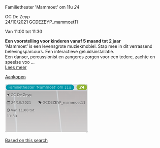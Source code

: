 Familietheater 'Mammoet' om 11u *24*

GC De Zeyp  
24/10/2021 GCDEZEYP\_mammoet11  

Van 11:00 tot 11:30

  

  

**Een voorstelling voor kinderen vanaf 5 maand tot 2 jaar**  
‘Mammoet’ is een levensgrote muziekmobiel. Stap mee in dit verrassend belevingsparcours. Een interactieve geluidsinstallatie.  
Een danser, percussionist en zangeres zorgen voor een tedere, zachte en speelse voo  ...  
[Lees meer](https://tickets.vgc.be/activity/subscribe/GCDEZEYP_mammoet11)

[Aankopen](https://tickets.vgc.be/ticketingActivity/subscribe/GCDEZEYP_mammoet11)

![](64055.png)

[Based on this search](https://tickets.vgc.be/activity/index?&vrijeplaatsen=1&Age%5B%5D=3%2C4&entity=276)